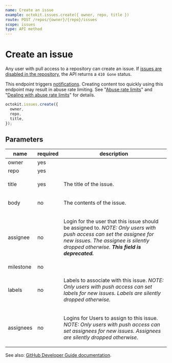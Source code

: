 ```yaml
---
name: Create an issue
example: octokit.issues.create({ owner, repo, title })
route: POST /repos/{owner}/{repo}/issues
scope: issues
type: API method
---
```


# Create an issue

Any user with pull access to a repository can create an issue. If [issues are disabled in the repository](https://help.github.com/articles/disabling-issues/), the API returns a `410 Gone` status.

This endpoint triggers [notifications](https://docs.github.com/en/github/managing-subscriptions-and-notifications-on-github/about-notifications). Creating content too quickly using this endpoint may result in abuse rate limiting. See "[Abuse rate limits](https://docs.github.com/rest/overview/resources-in-the-rest-api#abuse-rate-limits)" and "[Dealing with abuse rate limits](https://docs.github.com/rest/guides/best-practices-for-integrators#dealing-with-abuse-rate-limits)" for details.

```js
octokit.issues.create({
  owner,
  repo,
  title,
});
```

## Parameters

<table>
  <thead>
    <tr>
      <th>name</th>
      <th>required</th>
      <th>description</th>
    </tr>
  </thead>
  <tbody>
    <tr><td>owner</td><td>yes</td><td>

</td></tr>
<tr><td>repo</td><td>yes</td><td>

</td></tr>
<tr><td>title</td><td>yes</td><td>

The title of the issue.

</td></tr>
<tr><td>body</td><td>no</td><td>

The contents of the issue.

</td></tr>
<tr><td>assignee</td><td>no</td><td>

Login for the user that this issue should be assigned to. _NOTE: Only users with push access can set the assignee for new issues. The assignee is silently dropped otherwise. **This field is deprecated.**_

</td></tr>
<tr><td>milestone</td><td>no</td><td>

</td></tr>
<tr><td>labels</td><td>no</td><td>

Labels to associate with this issue. _NOTE: Only users with push access can set labels for new issues. Labels are silently dropped otherwise._

</td></tr>
<tr><td>assignees</td><td>no</td><td>

Logins for Users to assign to this issue. _NOTE: Only users with push access can set assignees for new issues. Assignees are silently dropped otherwise._

</td></tr>
  </tbody>
</table>

See also: [GitHub Developer Guide documentation](https://docs.github.com/v3/issues/#create-an-issue).
